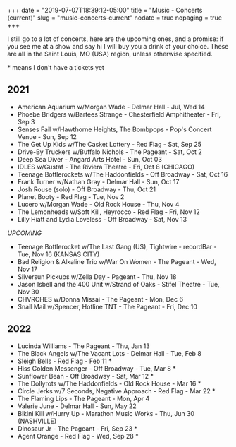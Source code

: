 +++
date = "2019-07-07T18:39:12-05:00"
title = "Music - Concerts (current)"
slug = "music-concerts-current"
nodate = true
nopaging = true
+++

I still go to a lot of concerts, here are the upcoming ones, and a promise: if you see me at a show and say hi I will buy you a drink of your choice. These are all in the Saint Louis, MO (USA) region, unless otherwise specified. 

\* means I don't have a tickets yet

## 2021

* American Aquarium w/Morgan Wade - Delmar Hall - Jul, Wed 14
* Phoebe Bridgers w/Bartees Strange - Chesterfield Amphitheater - Fri, Sep 3
* Senses Fail w/Hawthorne Heights, The Bombpops - Pop's Concert Venue - Sun, Sep 12
* The Get Up Kids w/The Casket Lottery - Red Flag - Sat, Sep 25
* Drive-By Truckers w/Buffalo Nichols - The Pageant - Sat, Oct 2
* Deep Sea Diver - Angard Arts Hotel - Sun, Oct 03
* IDLES w/Gustaf - The Riviera Theatre - Fri, Oct 8 (CHICAGO)
* Teenage Bottlerockets w/The Haddonfields - Off Broadway - Sat, Oct 16
* Frank Turner w/Nathan Gray - Delmar Hall - Sun, Oct 17
* Josh Rouse (solo) - Off Broadway - Thu, Oct 21
* Planet Booty - Red Flag - Tue, Nov 2
* Lucero w/Morgan Wade - Old Rock House - Thu, Nov 4
* The Lemonheads w/Soft Kill, Heyrocco - Red Flag - Fri, Nov 12
* Lilly Hiatt and Lydia Loveless - Off Broadway - Sat, Nov 13

_UPCOMING_

* Teenage Bottlerocket w/The Last Gang (US), Tightwire - recordBar - Tue, Nov 16 (KANSAS CITY)
* Bad Religion & Alkaline Trio w/War On Women - The Pageant - Wed, Nov 17
* Silversun Pickups w/Zella Day - Pageant - Thu, Nov 18
* Jason Isbell and the 400 Unit w/Strand of Oaks - Stifel Theatre - Tue, Nov 30
* CHVRCHES w/Donna Missai - The Pageant - Mon, Dec 6
* Snail Mail w/Spencer, Hotline TNT - The Pageant - Fri, Dec 10

## 2022

* Lucinda Williams - The Pageant - Thu, Jan 13
* The Black Angels w/The Vacant Lots - Delmar Hall - Tue, Feb 8
* Sleigh Bells - Red Flag - Feb 11 *
* Hiss Golden Messenger - Off Broadway - Tue, Mar 8 *
* Sunflower Bean - Off Broadway - Sat, Mar 12 *
* The Dollyrots w/The Haddonfields - Old Rock House - Mar 16 *
* Circle Jerks w/7 Seconds, Negative Approach - Red Flag - Mar 22 *
* The Flaming Lips - The Pageant - Mon, Apr 4
* Valerie June - Delmar Hall - Sun, May 22
* Bikini Kill w/Hurry Up - Marathon Music Works - Thu, Jun 30 (NASHVILLE)
* Dinosaur Jr - The Pageant - Fri, Sep 23 *
* Agent Orange - Red Flag - Wed, Sep 28 *
